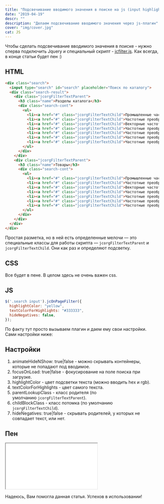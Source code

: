 ```yaml
---
title: "Подсвечивание вводимого значения в поиске на js (input highlight onkeypress)"
date: "2019-04-19"
descr: ""
description: "Делаем подсвечивание вводимого значения через js-плагин"
cover: "img/cover.jpg"
cat: JS
---
```


Чтобы сделать подсвечивание вводимого значения в поиске - нужно сперва подключить Jquery и специальный скрипт - <a href="/assets/files/jcfilter.zip" download>jcfilter.js</a>. Как всегда, в конце статьи будет пен :)

## HTML

``` html
<div class="search">
  <input type="search" id="search" placeholder="Поиск по каталогу">
  <div class="search-result">
    <div class="jcorgFilterTextParent">
      <h3 class="name">Разделы каталога</h3>
      <div class="search-cont">
        <ul>
          <li><a href="#" class="jcorgFilterTextChild">Промышленные частотные преобразователи</a></li>
          <li><a href="#" class="jcorgFilterTextChild">Частотные преобразователи для насосов</a></li>
          <li><a href="#" class="jcorgFilterTextChild">Векторные частотные преобразователи</a></li>
          <li><a href="#" class="jcorgFilterTextChild">Частотные преобразователи Овен</a></li>
          <li><a href="#" class="jcorgFilterTextChild">Частотные преобразователи переменного тока</a></li>
          <li><a href="#" class="jcorgFilterTextChild">Частотные преобразователи 24 А</a></li>
          <li><a href="#" class="jcorgFilterTextChild">Частотные преобразователи 7,5 Квт</a></li>
        </ul>
      </div>
    </div>
    <div class="jcorgFilterTextParent">
      <h3 class="name">Товары</h3>
      <div class="search-cont">
        <ul>
          <li><a href="#" class="jcorgFilterTextChild">Промышленные частотные преобразователи</a></li>
          <li><a href="#" class="jcorgFilterTextChild">Частотные преобразователи для насосов</a></li>
          <li><a href="#" class="jcorgFilterTextChild">Векторные частотные преобразователи</a></li>
          <li><a href="#" class="jcorgFilterTextChild">Частотные преобразователи Овен</a></li>
          <li><a href="#" class="jcorgFilterTextChild">Частотные преобразователи переменного тока</a></li>
          <li><a href="#" class="jcorgFilterTextChild">Частотные преобразователи 24 А</a></li>
          <li><a href="#" class="jcorgFilterTextChild">Частотные преобразователи 7,5 Квт</a></li>
        </ul>
      </div>
    </div>
  </div>
</div>
```

Простая разметка, но в ней есть определенные мелочи — это специальные классы для работы скрипта — `jcorgFilterTextParent` и `jcorgFilterTextChild`. Они как раз и определяют подсветку.

## CSS

Все будет в пене. В целом здесь не очень важен css.

## JS

``` js
$('.search input').jcOnPageFilter({
  highlightColor: "yellow",
  textColorForHighlights: "#333333",
  hideNegatives: false,
});
```

По факту тут просто вызываем плагин и даем ему свои настройки. Сами настройки ниже:

## Настройки

1. animateHideNShow: true|false - можно скрывать контейнеры, которые не попадают под вводимое.
2. focusOnLoad: true|false - фокусирование на поле поиска при загрузке.
3. highlightColor - цвет подсветки текста (можно вводить hex и rgb).
4. textColorForHighlights - цвет самого текста.
5. parentLookupClass - класс родителя (по умолчанию `jcorgFilterTextParent`).
6. childBlockClass - класс потомка (по умолчанию `jcorgFilterTextChild`).
7. hideNegatives: true|false - скрывать родителей, у которых не совпадает текст, или нет.

## Пен

<iframe title="Input highlight" src="//codepen.io/MaxGraph/embed/zXEYdJ/?height=265&amp;theme-id=0&amp;default-tab=css,result" allowfullscreen></iframe>

Надеюсь, Вам помогла данная статья. Успехов в использовании!
